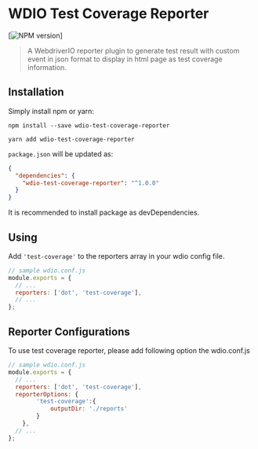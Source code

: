 WDIO Test Coverage Reporter
=========================

[![NPM version](https://badge.fury.io/js/wdio-test-coverage-reporter.svg)]

> A WebdriverIO reporter plugin to generate test result with custom event in json format to display in html page as test coverage information.


## Installation

Simply install npm or yarn:

```shell
npm install --save wdio-test-coverage-reporter
```
```shell
yarn add wdio-test-coverage-reporter
```

`package.json` will be updated as:

```json
{
  "dependencies": {
    "wdio-test-coverage-reporter": "^1.0.0"
  }
}
```

It is recommended to install package as devDependencies.

## Using

 Add ```'test-coverage'``` to the reporters array in your wdio config file.

```js
// sample wdio.conf.js
module.exports = {
  // ...
  reporters: ['dot', 'test-coverage'],
  // ...
};
```

## Reporter Configurations

To use test coverage reporter, please add following option the wdio.conf.js

```js
// sample wdio.conf.js
module.exports = {
  // ...
  reporters: ['dot', 'test-coverage'],
  reporterOptions: {
        'test-coverage':{
            outputDir: './reports'
        }
    },
  // ...
};
```
